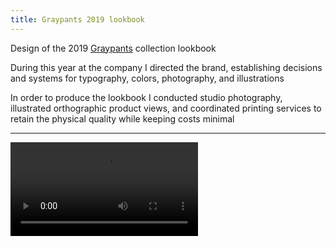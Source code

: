 ```yaml
---
title: Graypants 2019 lookbook
---
```


Design of the 2019 [Graypants](https://graypants.com) collection lookbook

During this year at the company I directed the brand, establishing decisions and systems for typography, colors, photography, and illustrations

In order to produce the lookbook I conducted studio photography, illustrated orthographic product views, and coordinated printing services to retain the physical quality while keeping costs minimal

***

<video controls src="images/graypants-lookbook-flipthrough.mp4"></video>